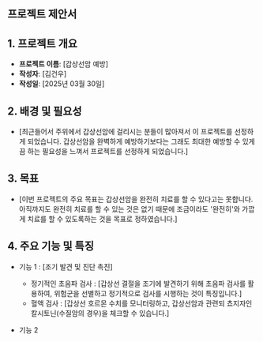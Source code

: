 ## 프로젝트 제안서

## 1. 프로젝트 개요
- **프로젝트 이름**: [갑상선암 예방]
- **작성자**: [김건우]
- **작성일**: [2025년 03월 30일]

## 2. 배경 및 필요성
- [최근들어서 주위에서 갑상선암에 걸리시는 분들이 많아져서 이 프로젝트를 선정하게 되었습니다. 갑상선암을 완벽하게 예방하기보다는 그래도 최대한 예방할 수 있게끔 하는 필요성을 느껴서 프로젝트를 선정하게 되었습니다.]

## 3. 목표
- [이번 프로젝트의 주요 목표는 갑상선암을 완전히 치료를 할 수 있다고는 못합니다. 아직까지도 완전히 치료를 할 수 있는 것은 없기 때문에 조금이라도 '완전히'와 가깝게 치료를 할 수 있도록하는 것을 목표로 정하였습니다.]

## 4. 주요 기능 및 특징
- 기능 1 : [조기 발견 및 진단 촉진]
  - 정기적인 초음파 검사 : [갑상선 결절을 조기에 발견하기 위해 초음파 검사를 활용하여, 위험군을 선별하고 정기적으로 검사를 시행하는 것이 특징입니다.]
  - 혈액 검사 : [갑상선 호르몬 수치를 모니터링하고, 갑상선암과 관련되 쵸지자인 칼시토닌(수질암의 경우)을 체크할 수 있습니다.]

- 기능 2
